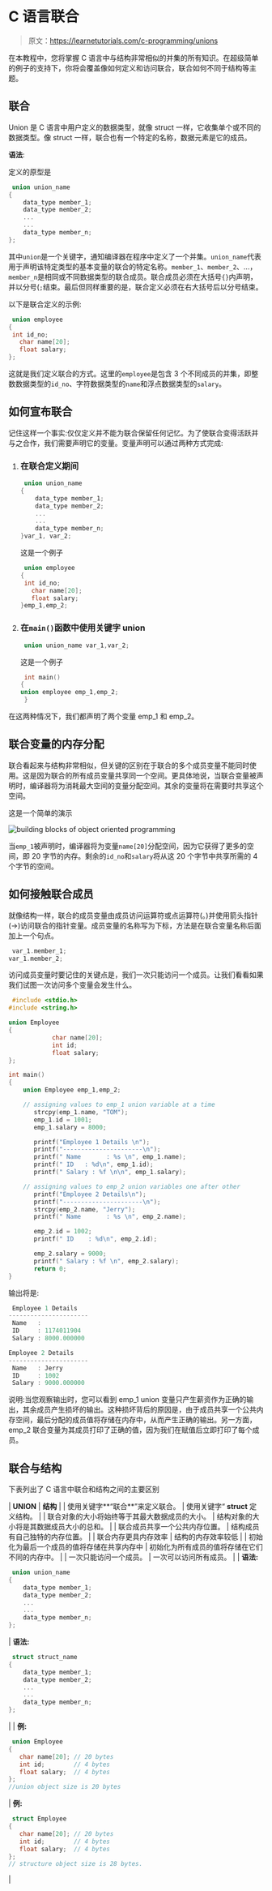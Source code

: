 # C 语言联合

> 原文：<https://learnetutorials.com/c-programming/unions>

在本教程中，您将掌握 C 语言中与结构非常相似的并集的所有知识。在超级简单的例子的支持下，你将会覆盖像如何定义和访问联合，联合如何不同于结构等主题。

## 联合

Union 是 C 语言中用户定义的数据类型，就像 struct 一样，它收集单个或不同的数据类型。像 struct 一样，联合也有一个特定的名称，数据元素是它的成员。

**语法**:

定义的原型是

```c
 union union_name
{
    data_type member_1;
    data_type member_2;
    ...
    ...
    data_type member_n;
}; 

```

其中`union`是一个关键字，通知编译器在程序中定义了一个并集。`union_name`代表用于声明该特定类型的基本变量的联合的特定名称。`member_1`、`member_2`、...，`member_n`是相同或不同数据类型的联合成员。联合成员必须在大括号`{}`内声明，并以分号(`;`结束。最后但同样重要的是，联合定义必须在右大括号后以分号结束。

以下是联合定义的示例:

```c
 union employee  
{  
 int id_no;  
   char name[20];  
   float salary;  
}; 

```

这就是我们定义联合的方式。这里的`employee`是包含 3 个不同成员的并集，即整数数据类型的`id_no`、字符数据类型的`name`和浮点数据类型的`salary`。

## 如何宣布联合

记住这样一个事实:仅仅定义并不能为联合保留任何记忆。为了使联合变得活跃并与之合作，我们需要声明它的变量。变量声明可以通过两种方式完成:

1.  ### 在联合定义期间

    ```c
     union union_name
    {
        data_type member_1;
        data_type member_2;
        ...
        ...
        data_type member_n;
    }var_1, var_2; 

    ```

    这是一个例子

    ```c
     union employee  
    {  
     int id_no;  
       char name[20];  
       float salary;  
    }emp_1,emp_2; 

    ```

2.  ### 在`main()`函数中使用关键字 union

    ```c
     union union_name var_1,var_2; 

    ```

    这是一个例子

    ```c
     int main()
    {
    union employee emp_1,emp_2;
     } 

    ```

在这两种情况下，我们都声明了两个变量 emp_1 和 emp_2。

## 联合变量的内存分配

联合看起来与结构非常相似，但关键的区别在于联合的多个成员变量不能同时使用。这是因为联合的所有成员变量共享同一个空间。更具体地说，当联合变量被声明时，编译器将为消耗最大空间的变量分配空间。其余的变量将在需要时共享这个空间。

这是一个简单的演示

![building blocks of object oriented programming ](img/6dc4f69458cd26468cba86bfeb9a8425.png)

当`emp_1`被声明时，编译器将为变量`name[20]`分配空间，因为它获得了更多的空间，即 20 字节的内存。剩余的`id_no`和`salary`将从这 20 个字节中共享所需的 4 个字节的空间。

## 如何接触联合成员

就像结构一样，联合的成员变量由成员访问运算符或点运算符(。)并使用箭头指针(->)访问联合的指针变量。成员变量的名称写为下标，方法是在联合变量名称后面加上一个句点。

```c
 var_1.member_1;
var_1.member_2; 

```

访问成员变量时要记住的关键点是，我们一次只能访问一个成员。让我们看看如果我们试图一次访问多个变量会发生什么。

```c
 #include <stdio.h>
#include <string.h>

union Employee
{
            char name[20];
            int id;
            float salary;
};

int main()
{
    union Employee emp_1,emp_2;

    // assigning values to emp_1 union variable at a time
       strcpy(emp_1.name, "TOM");
       emp_1.id = 1001;
       emp_1.salary = 8000;

       printf("Employee 1 Details \n");
       printf("----------------------\n");
       printf(" Name       : %s \n", emp_1.name);
       printf(" ID   : %d\n", emp_1.id);
       printf(" Salary : %f \n\n", emp_1.salary);

    // assigning values to emp_2 union variables one after other
       printf("Employee 2 Details\n");
       printf("----------------------\n");
       strcpy(emp_2.name, "Jerry");
       printf(" Name       : %s \n", emp_2.name);

       emp_2.id = 1002;
       printf(" ID    : %d\n", emp_2.id);

       emp_2.salary = 9000;
       printf(" Salary : %f \n", emp_2.salary);
       return 0;
} 

```

输出将是:

```c
 Employee 1 Details
----------------------
 Name   :
 ID     : 1174011904
 Salary : 8000.000000

Employee 2 Details
----------------------
 Name   : Jerry
 ID     : 1002
 Salary : 9000.000000 
```

说明:当您观察输出时，您可以看到 emp_1 union 变量只产生薪资作为正确的输出，其余成员产生损坏的输出。这种损坏背后的原因是，由于成员共享一个公共内存空间，最后分配的成员值将存储在内存中，从而产生正确的输出。另一方面，emp_2 联合变量为其成员打印了正确的值，因为我们在赋值后立即打印了每个成员。

## 联合与结构

下表列出了 C 语言中联合和结构之间的主要区别

| **UNION** | **结构** |
| 使用关键字**“联合**”来定义联合。 | 使用关键字“ **struct** 定义结构。 |
| 联合对象的大小将始终等于其最大数据成员的大小。 | 结构对象的大小将是其数据成员大小的总和。 |
| 联合成员共享一个公共内存位置。 | 结构成员有自己独特的内存位置。 |
| 联合内存更具内存效率 | 结构的内存效率较低 |
| 初始化为最后一个成员的值将存储在共享内存中 | 初始化为所有成员的值将存储在它们不同的内存中。 |
| 一次只能访问一个成员。 | 一次可以访问所有成员。 |
| **语法:**

```c
 union union_name
{
    data_type member_1;
    data_type member_2;
    ...
    ...
    data_type member_n;
}; 

```

 | **语法:**

```c
 struct struct_name
{
    data_type member_1;
    data_type member_2;
    ...
    ...
    data_type member_n;
}; 

```

 |
| **例:**

```c
 union Employee
{
   char name[20]; // 20 bytes
   int id;        // 4 bytes
   float salary;  // 4 bytes
};
//union object size is 20 bytes 

```

 | **例:**

```c
 struct Employee
{
   char name[20]; // 20 bytes
   int id;        // 4 bytes
   float salary;  // 4 bytes
};
// structure object size is 28 bytes. 

```

 |